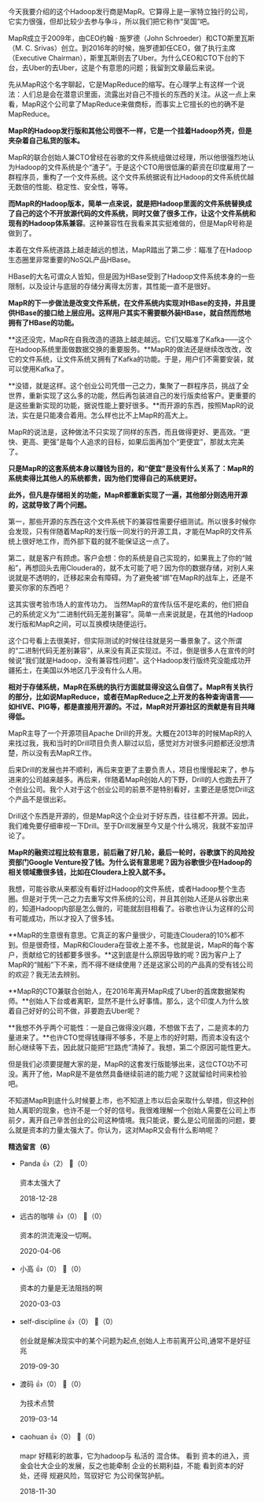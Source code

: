 今天我要介绍的这个Hadoop发行商是MapR。它算得上是一家特立独行的公司，它实力很强，但却比较少去参与争斗，所以我们把它称作“吴国”吧。

MapR成立于2009年，由CEO约翰 · 施罗德（John Schroeder）和CTO斯里瓦斯（M. C. Srivas）创立。到2016年的时候，施罗德卸任CEO，做了执行主席（Executive Chairman），斯里瓦斯则去了Uber。为什么CEO和CTO下台的下台，去Uber的去Uber，这是个有意思的问题；我留到文章最后来说。

先从MapR这个名字聊起，它是MapReduce的缩写。在心理学上有这样一个说法：人们总是会在潜意识里面，流露出对自己不擅长的东西的关注。从这一点上来看，MapR这个公司拿了MapReduce来做商标，而事实上它擅长的也的确不是MapReduce。

**MapR的Hadoop发行版和其他公司很不一样，它是一个挂着Hadoop外壳，但是夹杂着自己私货的版本。**

MapR的联合创始人兼CTO曾经在谷歌的文件系统组做过经理，所以他很强烈地认为Hadoop的文件系统是个“渣子”。于是这个CTO用很低廉的薪资在印度雇用了一群程序员，重构了一个文件系统。这个文件系统据说有比Hadoop的文件系统优越无数倍的性能、稳定性、安全性，等等。

**而MapR的Hadoop版本，简单一点来说，就是把Hadoop里面的文件系统替换成了自己的这个不开放源代码的文件系统，同时又做了很多工作，让这个文件系统和现有的Hadoop体系兼容**。这种兼容性在我看来其实挺难做的，但是MapR号称是做到了。

本着在文件系统道路上越走越远的想法，MapR踏出了第二步：瞄准了在Hadoop生态圈里非常重要的NoSQL产品HBase。

HBase的大名可谓众人皆知，但是因为HBase受到了Hadoop文件系统本身的一些限制，以及设计与底层的存储分离得太厉害，其性能一直不是很好。

**MapR的下一步做法是改变文件系统，在文件系统内实现对HBase的支持，并且提供HBase的接口给上层应用。这样用户其实不需要额外装HBase，就自然而然地拥有了HBase的功能。**

**这还没完，MapR在自我改造的道路上越走越远。它们又瞄准了Kafka——这个在Hadoop系统里面做数据交换的重要服务。**MapR的做法还是继续改改改，改它的文件系统，让文件系统又拥有了Kafka的功能。于是，用户们不需要安装，就可以使用Kafka了。

**没错，就是这样。这个创业公司凭借一己之力，集聚了一群程序员，挑战了全世界，重新实现了这么多的功能，然后再包装进自己的发行版卖给客户。更重要的是这些重新实现的功能，据说性能上要好很多。**而开源的东西，按照MapR的说法，实在是只能凑合着用。怎么样也比不上MapR的高大上。

MapR的说法是，这种做法不只实现了同样的东西，而且做得更好、更高效。“更快、更高、更强”是每个人追求的目标，如果后面再加个“更便宜”，那就太完美了。

**只是MapR的这套系统本身以赚钱为目的，和“便宜”是没有什么关系了：MapR的系统卖得比其他人的系统都贵，因为他们觉得自己的系统更好。**

**此外，但凡是存储相关的功能，MapR都重新实现了一遍，其他部分则选用开源的，这就导致了两个问题。**

第一，那些开源的东西在这个文件系统下的兼容性需要仔细测试。所以很多时候你会发现，只有伴随着MapR的发行版一同发行的开源工具，才能在MapR的文件系统上很好地工作，而外部下载的就不能保证这一点了。

第二，就是客户有顾虑。客户会想：你的系统是自己实现的，如果我上了你的“贼船”，再想回头去用Cloudera的，就不太可能了吧？因为你的数据存储，对别人来说就是不透明的，迁移起来会有障碍。为了避免被“绑”在MapR的战车上，还是不要买你家的东西吧？

这其实很考验市场人的宣传功力。 当然MapR的宣传队伍不是吃素的，他们把自己的系统定义为“二进制代码无差别兼容”。简单一点来说就是，在其他的Hadoop发行版和MapR之间，可以互换模块随便运行。

这个口号看上去很美好，但实际测试的时候往往就是另一番景象了。这个所谓的“二进制代码无差别兼容”，从来没有真正实现过。不过，倒是很多人在宣传的时候说“我们就是Hadoop，没有兼容性问题”。这个Hadoop发行版终究没能成功开疆拓土，在美国以外地区几乎没有什么人用。

**相对于存储系统，MapR在系统的执行方面就显得没这么自信了。MapR有关执行的部分，比如说MapReduce，或者在MapReduce之上开发的各种查询语言——如HIVE、PIG等，都是直接用开源的。不过，MapR对开源社区的贡献是有目共睹得低。**

MapR主导了一个开源项目Apache Drill的开发。大概在2013年的时候MapR的人来找过我，我和当时的Drill项目负责人聊过以后，感觉对方对很多问题都还没想清楚，所以没有去MapR工作。

后来Drill的发展也并不顺利，再后来变更了主要负责人，项目也慢慢起来了，参与进来的公司越来越多。再后来，伴随着MapR创始人的下野，Drill的人也跑去开了个创业公司。我个人对于这个创业公司的前景不是特别看好，主要还是感觉Drill这个产品不是很出彩。

Drill这个东西是开源的，但是MapR这个企业对于好东西，往往都不开源。因此，我们难免要仔细审视一下Drill。至于Drill发展至今又是个什么境况，我就不妄加评论了。

**MapR的融资过程比较有意思，前后融了好几轮，最后一轮时，谷歌旗下的风险投资部门Google Venture投了钱。为什么说有意思呢？因为谷歌很少在Hadoop的相关领域撒很多钱，比如在Cloudera上投入就不多。**

我想，可能谷歌从来都没有看好过Hadoop的文件系统，或者Hadoop整个生态圈。但是对于凭一己之力去重写文件系统的公司，并且其创始人还是从谷歌出来的，知道Hadoop内部是怎么做的，可能就刮目相看了。谷歌也许认为这样的公司有可能成功，所以才投入了很多钱。

**MapR的生意很有意思。它真正的客户量很少，可能连Cloudera的10%都不到。但是很奇怪，MapR和Cloudera在营收上差不多。也就是说，MapR的每个客户，贡献给它的钱都要多很多。**这到底是什么原因导致的呢？因为客户上了MapR的“贼船”下不来，而不得不继续使用？还是这家公司的产品真的受有钱公司的欢迎？我无法去辨别。

**MapR的CTO兼联合创始人，在2016年离开MapR成了Uber的首席数据架构师。**创始人下台或者离职，显然不是什么好事情。那么，这个印度人为什么放着自己好好的公司不做，非要跑去Uber呢？

**我想不外乎两个可能性：一是自己做得没兴趣，不想做下去了，二是资本的力量进来了。**也许CTO觉得钱赚得不够多，不是上市的好时期，而资本没有这个耐心继续等下去，因此就只能把“拦路虎”清掉了。我想，第二个原因可能性更大。

但是我们必须要提醒大家的是，MapR的这套发行版能够出来，这位CTO功不可没。离开了他，MapR是不是依然具备继续前进的能力呢？这就留给时间来检验吧。

不知道MapR到底什么时候要上市，也不知道上市以后会采取什么举措，但这种创始人离职的现象，也许不是一个好的信号。我很难理解一个创始人需要在公司上市前夕，离开自己辛苦创业的公司这种情境。我只能说，要么是公司层面的问题，要么就是资本的力量太强大了。你认为，这对MapR又会有什么影响呢？
<div><strong>精选留言（6）</strong></div><ul>
<li><span>Panda</span> 👍（2） 💬（0）<p>资本太强大了</p>2018-12-28</li><br/><li><span>远古的咖啡</span> 👍（0） 💬（0）<p>资本的洪流淹没一切啊。</p>2020-04-06</li><br/><li><span>小高</span> 👍（0） 💬（0）<p>资本的力量是无法阻挡的啊</p>2020-03-03</li><br/><li><span>self-discipline</span> 👍（0） 💬（0）<p>创业就是解决现实中的某个问题为起点,创始人上市前离开公司,通常不是好征兆</p>2019-09-30</li><br/><li><span>渡码</span> 👍（0） 💬（0）<p>为技术点赞</p>2019-03-14</li><br/><li><span>caohuan</span> 👍（0） 💬（0）<p>mapr 好精彩的故事，它为hadoop与 私活的 混合体。
看到 资本的进入，资金会壮大企业的发展，反之也能牵制 企业的长期利益，不能 看到资本的好处，还得 规避风险，驾驭好它 为公司保驾护航。</p>2018-11-30</li><br/>
</ul>
